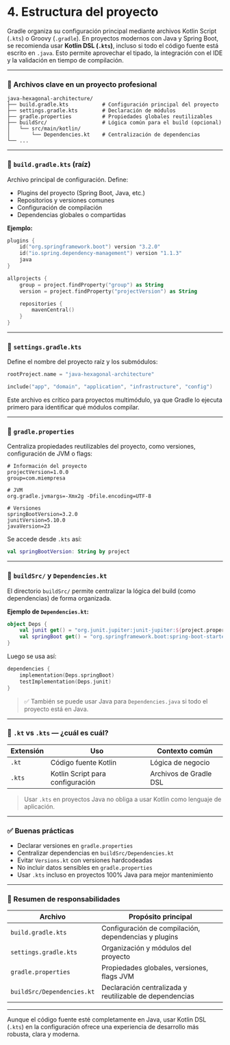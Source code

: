 # 4. Estructura del proyecto

Gradle organiza su configuración principal mediante archivos Kotlin Script (`.kts`) o Groovy (`.gradle`). En proyectos modernos con Java y Spring Boot, se recomienda usar **Kotlin DSL (`.kts`)**, incluso si todo el código fuente está escrito en `.java`. Esto permite aprovechar el tipado, la integración con el IDE y la validación en tiempo de compilación.

---

### 📁 Archivos clave en un proyecto profesional

```
java-hexagonal-architecture/
├── build.gradle.kts           # Configuración principal del proyecto
├── settings.gradle.kts        # Declaración de módulos
├── gradle.properties          # Propiedades globales reutilizables
├── buildSrc/                  # Lógica común para el build (opcional)
│   └── src/main/kotlin/
│       └── Dependencies.kt    # Centralización de dependencias
└── ...
```

---

### 📄 `build.gradle.kts` (raíz)

Archivo principal de configuración. Define:

- Plugins del proyecto (Spring Boot, Java, etc.)
- Repositorios y versiones comunes
- Configuración de compilación
- Dependencias globales o compartidas

**Ejemplo:**

```kotlin
plugins {
    id("org.springframework.boot") version "3.2.0"
    id("io.spring.dependency-management") version "1.1.3"
    java
}

allprojects {
    group = project.findProperty("group") as String
    version = project.findProperty("projectVersion") as String

    repositories {
        mavenCentral()
    }
}
```

---

### 📄 `settings.gradle.kts`

Define el nombre del proyecto raíz y los submódulos:

```kotlin
rootProject.name = "java-hexagonal-architecture"

include("app", "domain", "application", "infrastructure", "config")
```

Este archivo es crítico para proyectos multimódulo, ya que Gradle lo ejecuta primero para identificar qué módulos compilar.

---

### 📄 `gradle.properties`

Centraliza propiedades reutilizables del proyecto, como versiones, configuración de JVM o flags:

```properties
# Información del proyecto
projectVersion=1.0.0
group=com.miempresa

# JVM
org.gradle.jvmargs=-Xmx2g -Dfile.encoding=UTF-8

# Versiones
springBootVersion=3.2.0
junitVersion=5.10.0
javaVersion=23
```

Se accede desde `.kts` así:

```kotlin
val springBootVersion: String by project
```

---

### 📁 `buildSrc/` y `Dependencies.kt`

El directorio `buildSrc/` permite centralizar la lógica del build (como dependencias) de forma organizada.

**Ejemplo de `Dependencies.kt`:**

```kotlin
object Deps {
    val junit get() = "org.junit.jupiter:junit-jupiter:${project.property("junitVersion")}"
    val springBoot get() = "org.springframework.boot:spring-boot-starter:${project.property("springBootVersion")}"
}
```

Luego se usa así:

```kotlin
dependencies {
    implementation(Deps.springBoot)
    testImplementation(Deps.junit)
}
```

> ✅ También se puede usar Java para `Dependencies.java` si todo el proyecto está en Java.

---

### 🎯 `.kt` vs `.kts` — ¿cuál es cuál?

| Extensión | Uso                                 | Contexto común         |
|-----------|--------------------------------------|------------------------|
| `.kt`     | Código fuente Kotlin                 | Lógica de negocio      |
| `.kts`    | Kotlin Script para configuración     | Archivos de Gradle DSL |

> Usar `.kts` en proyectos Java no obliga a usar Kotlin como lenguaje de aplicación.

---

### ✅ Buenas prácticas

- Declarar versiones en `gradle.properties`
- Centralizar dependencias en `buildSrc/Dependencies.kt`
- Evitar `Versions.kt` con versiones hardcodeadas
- No incluir datos sensibles en `gradle.properties`
- Usar `.kts` incluso en proyectos 100% Java para mejor mantenimiento

---

### 🧩 Resumen de responsabilidades

| Archivo                    | Propósito principal                                           |
|----------------------------|---------------------------------------------------------------|
| `build.gradle.kts`         | Configuración de compilación, dependencias y plugins         |
| `settings.gradle.kts`      | Organización y módulos del proyecto                          |
| `gradle.properties`        | Propiedades globales, versiones, flags JVM                   |
| `buildSrc/Dependencies.kt` | Declaración centralizada y reutilizable de dependencias      |

---

Aunque el código fuente esté completamente en Java, usar Kotlin DSL (`.kts`) en la configuración ofrece una experiencia de desarrollo más robusta, clara y moderna.